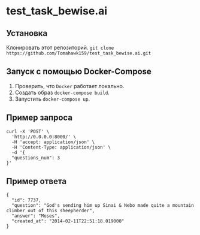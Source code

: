 # test_task_bewise.ai

## Установка
Клонировать этот репозиторий. `git clone https://github.com/Tomahawk159/test_task_bewise.ai.git`

## Запуск с помощью Docker-Compose
1. Проверить, что `Docker` работает локально.
2. Создать образ `docker-compose build`.
3. Запустить `docker-compose up`.

## Пример запроса
```
curl -X 'POST' \
  'http://0.0.0.0:8000/' \
  -H 'accept: application/json' \
  -H 'Content-Type: application/json' \
  -d '{
  "questions_num": 3
}'
```

## Пример ответа
```
{
  "id": 7737,
  "question": "God's sending him up Sinai & Nebo made quite a mountain climber out of this sheepherder",
  "answer": "Moses",
  "created_at": "2014-02-11T22:51:18.019000"
}
```